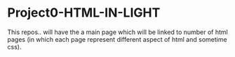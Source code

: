 # Project0-HTML-IN-LIGHT
This repos.. will have the a main page which will be linked to number of html pages (in which each page represent different aspect of html and sometime css).
